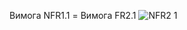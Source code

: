 Вимога NFR1.1 = Вимога FR2.1
![NFR2 1](https://user-images.githubusercontent.com/79446249/191823411-d42ed6c6-7bdb-4cad-b33c-0160eb0b34bd.jpg)
